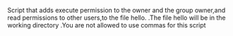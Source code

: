 Script that adds execute permission to the owner and the group owner,and read permissions to other users,to the file hello.
 .The file hello will be in the working directory
 .You are not allowed to use commas for this script

